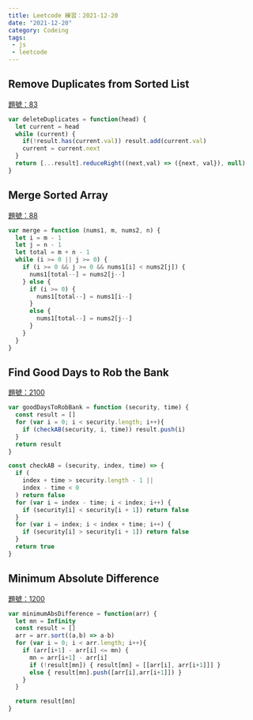 ```yaml
---
title: Leetcode 練習：2021-12-20
date: "2021-12-20"
category: Codeing
tags:
 - js
 - leetcode
---
```


## Remove Duplicates from Sorted List
[題號：83](https://leetcode.com/problems/remove-duplicates-from-sorted-list/description/)

```js
var deleteDuplicates = function(head) {
  let current = head
  while (current) {
    if(!result.has(current.val)) result.add(current.val)
    current = current.next
  }
  return [...result].reduceRight((next,val) => ({next, val}), null)
}
```

## Merge Sorted Array
[題號：88](https://leetcode.com/problems/merge-sorted-array/description/)

```js
var merge = function (nums1, m, nums2, n) {
  let i = m - 1
  let j = n - 1
  let total = m + n - 1
  while (i >= 0 || j >= 0) {
    if (i >= 0 && j >= 0 && nums1[i] < nums2[j]) {
      nums1[total--] = nums2[j--]
    } else {
      if (i >= 0) {
        nums1[total--] = nums1[i--]
      }
      else {
        nums1[total--] = nums2[j--]
      }
    }
  }
} 
```

## Find Good Days to Rob the Bank
[題號：2100](https://leetcode.com/problems/find-good-days-to-rob-the-bank/description/)

```js
var goodDaysToRobBank = function (security, time) {
  const result = []
  for (var i = 0; i < security.length; i++){
    if (checkAB(security, i, time)) result.push(i)
  }
  return result
}

const checkAB = (security, index, time) => {
  if (
    index + time > security.length - 1 ||
    index - time < 0
  ) return false
  for (var i = index - time; i < index; i++) {
    if (security[i] < security[i + 1]) return false
  }
  for (var i = index; i < index + time; i++) {
    if (security[i] > security[i + 1]) return false
  }
  return true
}
```

## Minimum Absolute Difference
[題號：1200](https://leetcode.com/problems/minimum-absolute-difference/description/)

```js
var minimumAbsDifference = function(arr) {
  let mn = Infinity
  const result = []
  arr = arr.sort((a,b) => a-b)
  for (var i = 0; i < arr.length; i++){
    if (arr[i+1] - arr[i] <= mn) {
      mn = arr[i+1] - arr[i]
      if (!result[mn]) { result[mn] = [[arr[i], arr[i+1]]] }
      else { result[mn].push([arr[i],arr[i+1]]) }
    } 
  }

  return result[mn]
}
```